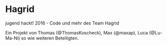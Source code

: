# Hagrid
jugend hackt! 2016 - Code und mehr des Team Hagrid

Ein Projekt von Thomas (@ThomasKoscheck), Max (@maxap), Luca (@Lu-Ma-Ni) so wie weiteren Beteiligten.


